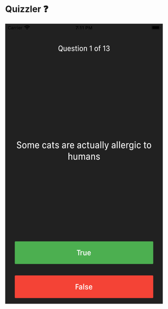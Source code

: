 # Quizzler ❓

[![Finished App](https://github.com/dsreliete/quizzler/blob/master/SimulatorScreen%20Shot.png)](https://youtu.be/Nk592HlnP5k)

